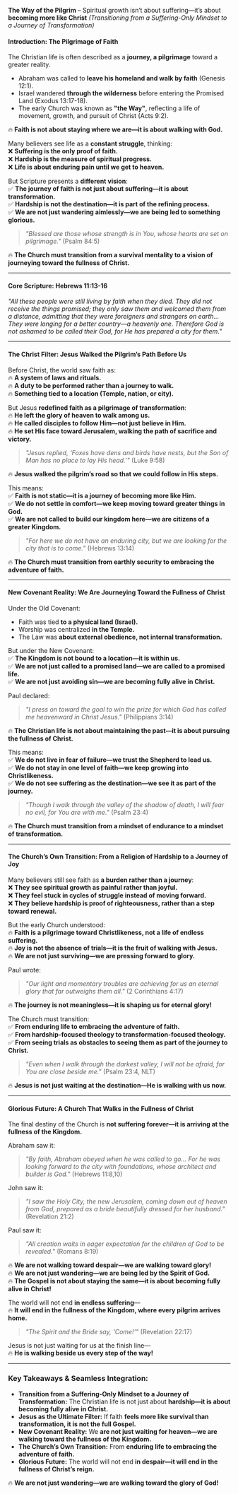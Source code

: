  **The Way of the Pilgrim** – Spiritual growth isn’t about suffering—it’s about **becoming more like Christ**
_(Transitioning from a Suffering-Only Mindset to a Journey of Transformation)_

#### **Introduction: The Pilgrimage of Faith**

The Christian life is often described as a **journey, a pilgrimage** toward a greater reality.

- Abraham was called to **leave his homeland and walk by faith** (Genesis 12:1).
- Israel wandered **through the wilderness** before entering the Promised Land (Exodus 13:17-18).
- The early Church was known as **"the Way"**, reflecting a life of movement, growth, and pursuit of Christ (Acts 9:2).

🔥 **Faith is not about staying where we are—it is about walking with God.**

Many believers see life as a **constant struggle**, thinking:  
❌ **Suffering is the only proof of faith.**  
❌ **Hardship is the measure of spiritual progress.**  
❌ **Life is about enduring pain until we get to heaven.**

But Scripture presents a **different vision**:  
✅ **The journey of faith is not just about suffering—it is about transformation.**  
✅ **Hardship is not the destination—it is part of the refining process.**  
✅ **We are not just wandering aimlessly—we are being led to something glorious.**

> _"Blessed are those whose strength is in You, whose hearts are set on pilgrimage."_ (Psalm 84:5)

🔥 **The Church must transition from a survival mentality to a vision of journeying toward the fullness of Christ.**

---

#### **Core Scripture: Hebrews 11:13-16**

_"All these people were still living by faith when they died. They did not receive the things promised; they only saw them and welcomed them from a distance, admitting that they were foreigners and strangers on earth… They were longing for a better country—a heavenly one. Therefore God is not ashamed to be called their God, for He has prepared a city for them."_

---

#### **The Christ Filter: Jesus Walked the Pilgrim’s Path Before Us**

Before Christ, the world saw faith as:  
🔥 **A system of laws and rituals.**  
🔥 **A duty to be performed rather than a journey to walk.**  
🔥 **Something tied to a location (Temple, nation, or city).**

But Jesus **redefined faith as a pilgrimage of transformation**:  
🔥 **He left the glory of heaven to walk among us.**  
🔥 **He called disciples to follow Him—not just believe in Him.**  
🔥 **He set His face toward Jerusalem, walking the path of sacrifice and victory.**

> _"Jesus replied, ‘Foxes have dens and birds have nests, but the Son of Man has no place to lay His head.’"_ (Luke 9:58)

🔥 **Jesus walked the pilgrim’s road so that we could follow in His steps.**

This means:  
✅ **Faith is not static—it is a journey of becoming more like Him.**  
✅ **We do not settle in comfort—we keep moving toward greater things in God.**  
✅ **We are not called to build our kingdom here—we are citizens of a greater Kingdom.**

> _"For here we do not have an enduring city, but we are looking for the city that is to come."_ (Hebrews 13:14)

🔥 **The Church must transition from earthly security to embracing the adventure of faith.**

---

#### **New Covenant Reality: We Are Journeying Toward the Fullness of Christ**

Under the Old Covenant:

- Faith was tied **to a physical land (Israel).**
- Worship was centralized **in the Temple.**
- The Law was **about external obedience, not internal transformation.**

But under the New Covenant:  
✅ **The Kingdom is not bound to a location—it is within us.**  
✅ **We are not just called to a promised land—we are called to a promised life.**  
✅ **We are not just avoiding sin—we are becoming fully alive in Christ.**

Paul declared:

> _"I press on toward the goal to win the prize for which God has called me heavenward in Christ Jesus."_ (Philippians 3:14)

🔥 **The Christian life is not about maintaining the past—it is about pursuing the fullness of Christ.**

This means:  
✅ **We do not live in fear of failure—we trust the Shepherd to lead us.**  
✅ **We do not stay in one level of faith—we keep growing into Christlikeness.**  
✅ **We do not see suffering as the destination—we see it as part of the journey.**

> _"Though I walk through the valley of the shadow of death, I will fear no evil, for You are with me."_ (Psalm 23:4)

🔥 **The Church must transition from a mindset of endurance to a mindset of transformation.**

---

#### **The Church’s Own Transition: From a Religion of Hardship to a Journey of Joy**

Many believers still see faith as **a burden rather than a journey**:  
❌ **They see spiritual growth as painful rather than joyful.**  
❌ **They feel stuck in cycles of struggle instead of moving forward.**  
❌ **They believe hardship is proof of righteousness, rather than a step toward renewal.**

But the early Church understood:  
🔥 **Faith is a pilgrimage toward Christlikeness, not a life of endless suffering.**  
🔥 **Joy is not the absence of trials—it is the fruit of walking with Jesus.**  
🔥 **We are not just surviving—we are pressing forward to glory.**

Paul wrote:

> _"Our light and momentary troubles are achieving for us an eternal glory that far outweighs them all."_ (2 Corinthians 4:17)

🔥 **The journey is not meaningless—it is shaping us for eternal glory!**

The Church must transition:  
✅ **From enduring life to embracing the adventure of faith.**  
✅ **From hardship-focused theology to transformation-focused theology.**  
✅ **From seeing trials as obstacles to seeing them as part of the journey to Christ.**

> _"Even when I walk through the darkest valley, I will not be afraid, for You are close beside me."_ (Psalm 23:4, NLT)

🔥 **Jesus is not just waiting at the destination—He is walking with us now.**

---

#### **Glorious Future: A Church That Walks in the Fullness of Christ**

The final destiny of the Church is **not suffering forever—it is arriving at the fullness of the Kingdom.**

Abraham saw it:

> _"By faith, Abraham obeyed when he was called to go… For he was looking forward to the city with foundations, whose architect and builder is God."_ (Hebrews 11:8,10)

John saw it:

> _"I saw the Holy City, the new Jerusalem, coming down out of heaven from God, prepared as a bride beautifully dressed for her husband."_ (Revelation 21:2)

Paul saw it:

> _"All creation waits in eager expectation for the children of God to be revealed."_ (Romans 8:19)

🔥 **We are not walking toward despair—we are walking toward glory!**  
🔥 **We are not just wandering—we are being led by the Spirit of God.**  
🔥 **The Gospel is not about staying the same—it is about becoming fully alive in Christ!**

The world will not end **in endless suffering**—  
🔥 **It will end in the fullness of the Kingdom, where every pilgrim arrives home.**

> _"The Spirit and the Bride say, ‘Come!’"_ (Revelation 22:17)

Jesus is not just waiting for us at the finish line—  
🔥 **He is walking beside us every step of the way!**

---

### **Key Takeaways & Seamless Integration:**

- **Transition from a Suffering-Only Mindset to a Journey of Transformation:** The Christian life is not just about **hardship—it is about becoming fully alive in Christ.**
- **Jesus as the Ultimate Filter:** If faith **feels more like survival than transformation, it is not the full Gospel.**
- **New Covenant Reality:** We **are not just waiting for heaven—we are walking toward the fullness of the Kingdom.**
- **The Church’s Own Transition:** From **enduring life to embracing the adventure of faith.**
- **Glorious Future:** The world will not end **in despair—it will end in the fullness of Christ’s reign.**

🔥 **We are not just wandering—we are walking toward the glory of God!**